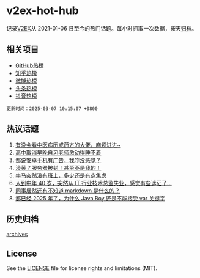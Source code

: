 # v2ex-hot-hub

 记录[V2EX](https://www.v2ex.com/)从 2021-01-06 日至今的热门话题。每小时抓取一次数据，按天[归档](archives)。
 
 ## 相关项目

- [GitHub热榜](https://github.com/it985/github-hot-hub)
- [知乎热榜](https://github.com/it985/zhihu-hot-hub)
- [微博热榜](https://github.com/it985/weibo-hot-hub)
- [头条热榜](https://github.com/it985/toutiao-hot-hub)
- [抖音热榜](https://github.com/it985/douyin-hot-hub)


 `更新时间：2025-03-07 10:15:07 +0800`

## 热议话题

1. [有没会看中医病历或药方的大佬，麻烦进进~](https://www.v2ex.com/t/1116270)
1. [高中取消早晚自习老师激动得睡不着](https://www.v2ex.com/t/1116278)
1. [都说安卓手机有广告，我咋没感觉？](https://www.v2ex.com/t/1116421)
1. [涉黄？服务器被封！甚至不是我的！](https://www.v2ex.com/t/1116268)
1. [牛马突然没有班上，多少还是有点焦虑](https://www.v2ex.com/t/1116265)
1. [人到中年 40 岁，突然从 IT 行业技术总监失业，感觉有些迷茫了...](https://www.v2ex.com/t/1116453)
1. [同事居然还有不知道 markdown 是什么的？](https://www.v2ex.com/t/1116527)
1. [都已经 2025 年了，为什么 Java Boy 还是不能接受 var 关键字](https://www.v2ex.com/t/1116515)

## 历史归档

[archives](archives)

## License

See the [LICENSE](LICENSE) file for license rights and limitations (MIT).
